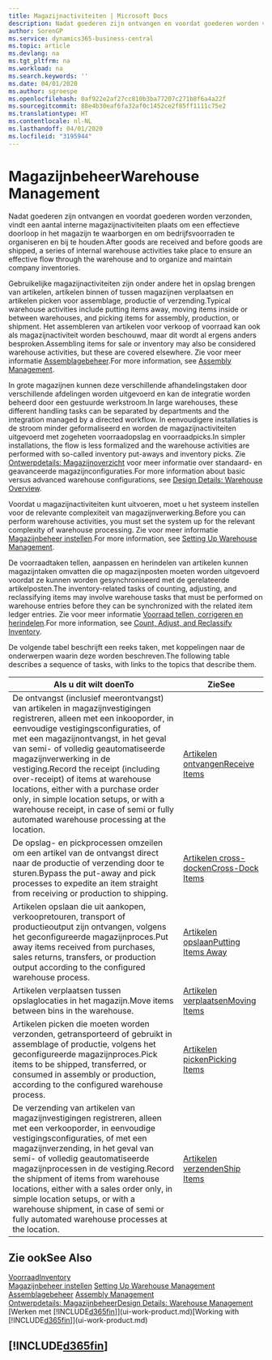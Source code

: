 ```yaml
---
title: Magazijnactiviteiten | Microsoft Docs
description: Nadat goederen zijn ontvangen en voordat goederen worden verzonden, vindt een aantal interne magazijnactiviteiten plaats om een effectieve doorloop in het magazijn te waarborgen en om bedrijfsvoorraden te organiseren en bij te houden.
author: SorenGP
ms.service: dynamics365-business-central
ms.topic: article
ms.devlang: na
ms.tgt_pltfrm: na
ms.workload: na
ms.search.keywords: ''
ms.date: 04/01/2020
ms.author: sgroespe
ms.openlocfilehash: 0af922e2af27cc810b3ba77207c271b8f6a4a22f
ms.sourcegitcommit: 88e4b30eaf6fa32af0c1452ce2f85ff1111c75e2
ms.translationtype: HT
ms.contentlocale: nl-NL
ms.lasthandoff: 04/01/2020
ms.locfileid: "3195944"
---
```

# <a name="warehouse-management"></a><span data-ttu-id="e12c5-103">Magazijnbeheer</span><span class="sxs-lookup"><span data-stu-id="e12c5-103">Warehouse Management</span></span>
<span data-ttu-id="e12c5-104">Nadat goederen zijn ontvangen en voordat goederen worden verzonden, vindt een aantal interne magazijnactiviteiten plaats om een effectieve doorloop in het magazijn te waarborgen en om bedrijfsvoorraden te organiseren en bij te houden.</span><span class="sxs-lookup"><span data-stu-id="e12c5-104">After goods are received and before goods are shipped, a series of internal warehouse activities take place to ensure an effective flow through the warehouse and to organize and maintain company inventories.</span></span>

<span data-ttu-id="e12c5-105">Gebruikelijke magazijnactiviteiten zijn onder andere het in opslag brengen van artikelen, artikelen binnen of tussen magazijnen verplaatsen en artikelen picken voor assemblage, productie of verzending.</span><span class="sxs-lookup"><span data-stu-id="e12c5-105">Typical warehouse activities include putting items away, moving items inside or between warehouses, and picking items for assembly, production, or shipment.</span></span> <span data-ttu-id="e12c5-106">Het assembleren van artikelen voor verkoop of voorraad kan ook als magazijnactiviteit worden beschouwd, maar dit wordt al ergens anders besproken.</span><span class="sxs-lookup"><span data-stu-id="e12c5-106">Assembling items for sale or inventory may also be considered warehouse activities, but these are covered elsewhere.</span></span> <span data-ttu-id="e12c5-107">Zie voor meer informatie [Assemblagebeheer](assembly-assemble-items.md).</span><span class="sxs-lookup"><span data-stu-id="e12c5-107">For more information, see [Assembly Management](assembly-assemble-items.md).</span></span>  

<span data-ttu-id="e12c5-108">In grote magazijnen kunnen deze verschillende afhandelingstaken door verschillende afdelingen worden uitgevoerd en kan de integratie worden beheerd door een gestuurde werkstroom.</span><span class="sxs-lookup"><span data-stu-id="e12c5-108">In large warehouses, these different handling tasks can be separated by departments and the integration managed by a directed workflow.</span></span> <span data-ttu-id="e12c5-109">In eenvoudigere installaties is de stroom minder geformaliseerd en worden de magazijnactiviteiten uitgevoerd met zogeheten voorraadopslag en voorraadpicks.</span><span class="sxs-lookup"><span data-stu-id="e12c5-109">In simpler installations, the flow is less formalized and the warehouse activities are performed with so-called inventory put-aways and inventory picks.</span></span> <span data-ttu-id="e12c5-110">Zie [Ontwerpdetails: Magazijnoverzicht](design-details-warehouse-overview.md) voor meer informatie over standaard- en geavanceerde magazijnconfiguraties.</span><span class="sxs-lookup"><span data-stu-id="e12c5-110">For more information about basic versus advanced warehouse configurations, see [Design Details: Warehouse Overview](design-details-warehouse-overview.md).</span></span>

<span data-ttu-id="e12c5-111">Voordat u magazijnactiviteiten kunt uitvoeren, moet u het systeem instellen voor de relevante complexiteit van magazijnverwerking.</span><span class="sxs-lookup"><span data-stu-id="e12c5-111">Before you can perform warehouse activities, you must set the system up for the relevant complexity of warehouse processing.</span></span> <span data-ttu-id="e12c5-112">Zie voor meer informatie [Magazijnbeheer instellen](warehouse-setup-warehouse.md).</span><span class="sxs-lookup"><span data-stu-id="e12c5-112">For more information, see [Setting Up Warehouse Management](warehouse-setup-warehouse.md).</span></span>

<span data-ttu-id="e12c5-113">De voorraadtaken tellen, aanpassen en herindelen van artikelen kunnen magazijntaken omvatten die op magazijnposten moeten worden uitgevoerd voordat ze kunnen worden gesynchroniseerd met de gerelateerde artikelposten.</span><span class="sxs-lookup"><span data-stu-id="e12c5-113">The inventory-related tasks of counting, adjusting, and reclassifying items may involve warehouse tasks that must be performed on warehouse entries before they can be synchronized with the related item ledger entries.</span></span> <span data-ttu-id="e12c5-114">Zie voor meer informatie [Voorraad tellen, corrigeren en herindelen](inventory-how-count-adjust-reclassify.md).</span><span class="sxs-lookup"><span data-stu-id="e12c5-114">For more information, see [Count, Adjust, and Reclassify Inventory](inventory-how-count-adjust-reclassify.md).</span></span>

 <span data-ttu-id="e12c5-115">De volgende tabel beschrijft een reeks taken, met koppelingen naar de onderwerpen waarin deze worden beschreven.</span><span class="sxs-lookup"><span data-stu-id="e12c5-115">The following table describes a sequence of tasks, with links to the topics that describe them.</span></span>   

|<span data-ttu-id="e12c5-116">**Als u dit wilt doen**</span><span class="sxs-lookup"><span data-stu-id="e12c5-116">**To**</span></span>|<span data-ttu-id="e12c5-117">**Zie**</span><span class="sxs-lookup"><span data-stu-id="e12c5-117">**See**</span></span>|  
|------------|-------------|  
|<span data-ttu-id="e12c5-118">De ontvangst (inclusief meerontvangst) van artikelen in magazijnvestigingen registreren, alleen met een inkooporder, in eenvoudige vestigingsconfiguraties, of met een magazijnontvangst, in het geval van semi- of volledig geautomatiseerde magazijnverwerking in de vestiging.</span><span class="sxs-lookup"><span data-stu-id="e12c5-118">Record the receipt (including over-receipt) of items at warehouse locations, either with a purchase order only, in simple location setups, or with a warehouse receipt, in case of semi or fully automated warehouse processing at the location.</span></span>|[<span data-ttu-id="e12c5-119">Artikelen ontvangen</span><span class="sxs-lookup"><span data-stu-id="e12c5-119">Receive Items</span></span>](warehouse-how-receive-items.md)|
|<span data-ttu-id="e12c5-120">De opslag- en pickprocessen omzeilen om een artikel van de ontvangst direct naar de productie of verzending door te sturen.</span><span class="sxs-lookup"><span data-stu-id="e12c5-120">Bypass the put-away and pick processes to expedite an item straight from receiving or production to shipping.</span></span>|[<span data-ttu-id="e12c5-121">Artikelen cross-docken</span><span class="sxs-lookup"><span data-stu-id="e12c5-121">Cross-Dock Items</span></span>](warehouse-how-to-cross-dock-items.md)|    
|<span data-ttu-id="e12c5-122">Artikelen opslaan die uit aankopen, verkoopretouren, transport of productieoutput zijn ontvangen, volgens het geconfigureerde magazijnproces.</span><span class="sxs-lookup"><span data-stu-id="e12c5-122">Put away items received from purchases, sales returns, transfers, or production output according to the configured warehouse process.</span></span>|[<span data-ttu-id="e12c5-123">Artikelen opslaan</span><span class="sxs-lookup"><span data-stu-id="e12c5-123">Putting Items Away</span></span>](warehouse-put-away-items.md)|
|<span data-ttu-id="e12c5-124">Artikelen verplaatsen tussen opslaglocaties in het magazijn.</span><span class="sxs-lookup"><span data-stu-id="e12c5-124">Move items between bins in the warehouse.</span></span>|[<span data-ttu-id="e12c5-125">Artikelen verplaatsen</span><span class="sxs-lookup"><span data-stu-id="e12c5-125">Moving Items</span></span>](warehouse-move-items.md)|
|<span data-ttu-id="e12c5-126">Artikelen picken die moeten worden verzonden, getransporteerd of gebruikt in assemblage of productie, volgens het geconfigureerde magazijnproces.</span><span class="sxs-lookup"><span data-stu-id="e12c5-126">Pick items to be shipped, transferred, or consumed in assembly or production, according to the configured warehouse process.</span></span>|[<span data-ttu-id="e12c5-127">Artikelen picken</span><span class="sxs-lookup"><span data-stu-id="e12c5-127">Picking Items</span></span>](warehouse-pick-items.md)|
|<span data-ttu-id="e12c5-128">De verzending van artikelen van magazijnvestigingen registreren, alleen met een verkooporder, in eenvoudige vestigingsconfiguraties, of met een magazijnverzending, in het geval van semi- of volledig geautomatiseerde magazijnprocessen in de vestiging.</span><span class="sxs-lookup"><span data-stu-id="e12c5-128">Record the shipment of items from warehouse locations, either with a sales order only, in simple location setups, or with a warehouse shipment, in case of semi or fully automated warehouse processes at the location.</span></span>|[<span data-ttu-id="e12c5-129">Artikelen verzenden</span><span class="sxs-lookup"><span data-stu-id="e12c5-129">Ship Items</span></span>](warehouse-how-ship-items.md)|  

## <a name="see-also"></a><span data-ttu-id="e12c5-130">Zie ook</span><span class="sxs-lookup"><span data-stu-id="e12c5-130">See Also</span></span>  
[<span data-ttu-id="e12c5-131">Voorraad</span><span class="sxs-lookup"><span data-stu-id="e12c5-131">Inventory</span></span>](inventory-manage-inventory.md)  
<span data-ttu-id="e12c5-132">[Magazijnbeheer instellen](warehouse-setup-warehouse.md)   </span><span class="sxs-lookup"><span data-stu-id="e12c5-132">[Setting Up Warehouse Management](warehouse-setup-warehouse.md)   </span></span>  
<span data-ttu-id="e12c5-133">[Assemblagebeheer](assembly-assemble-items.md)  </span><span class="sxs-lookup"><span data-stu-id="e12c5-133">[Assembly Management](assembly-assemble-items.md)  </span></span>  
[<span data-ttu-id="e12c5-134">Ontwerpdetails: Magazijnbeheer</span><span class="sxs-lookup"><span data-stu-id="e12c5-134">Design Details: Warehouse Management</span></span>](design-details-warehouse-management.md)  
<span data-ttu-id="e12c5-135">[Werken met [!INCLUDE[d365fin](includes/d365fin_md.md)]](ui-work-product.md)</span><span class="sxs-lookup"><span data-stu-id="e12c5-135">[Working with [!INCLUDE[d365fin](includes/d365fin_md.md)]](ui-work-product.md)</span></span>  

## [!INCLUDE[d365fin](includes/free_trial_md.md)]  
